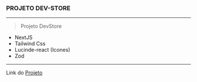 ### PROJETO DEV-STORE

---

> Projeto DevStore

- NextJS
- Tailwind Css
- Lucinde-react (Icones)
- Zod


---
Link do [Projeto ](https://dev-store-pied.vercel.app/)
